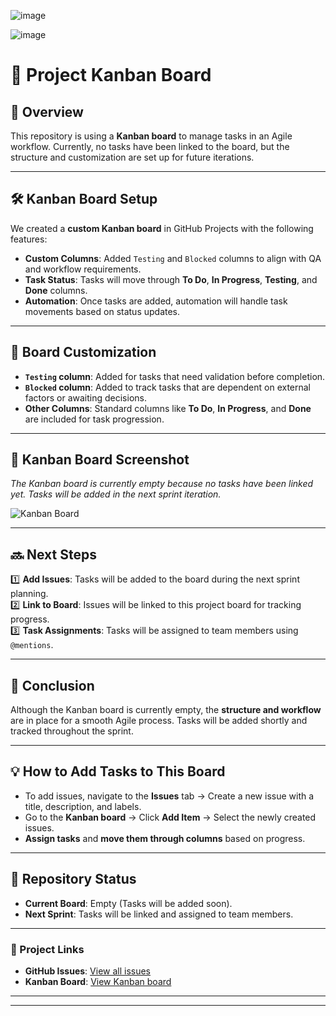 ![image](https://github.com/user-attachments/assets/8a70d9c9-0329-45f3-b209-144b95bddfd3)

![image](https://github.com/user-attachments/assets/814f097a-9f2b-4c57-b873-c9cb064a4f01)


# 🚀 Project Kanban Board  

## 📌 Overview  
This repository is using a **Kanban board** to manage tasks in an Agile workflow. Currently, no tasks have been linked to the board, but the structure and customization are set up for future iterations. 

---

## 🛠️ Kanban Board Setup  
We created a **custom Kanban board** in GitHub Projects with the following features:  
- **Custom Columns**: Added `Testing` and `Blocked` columns to align with QA and workflow requirements.  
- **Task Status**: Tasks will move through **To Do**, **In Progress**, **Testing**, and **Done** columns.  
- **Automation**: Once tasks are added, automation will handle task movements based on status updates.  

---

## 📌 Board Customization  
- **`Testing` column**: Added for tasks that need validation before completion.  
- **`Blocked` column**: Added to track tasks that are dependent on external factors or awaiting decisions.  
- **Other Columns**: Standard columns like **To Do**, **In Progress**, and **Done** are included for task progression.

---

## 📸 Kanban Board Screenshot  
_The Kanban board is currently empty because no tasks have been linked yet. Tasks will be added in the next sprint iteration._  

![Kanban Board](kanban_board.png)

---

## 🔜 Next Steps  
1️⃣ **Add Issues**: Tasks will be added to the board during the next sprint planning.  
2️⃣ **Link to Board**: Issues will be linked to this project board for tracking progress.  
3️⃣ **Task Assignments**: Tasks will be assigned to team members using `@mentions`.  

---

## 📝 Conclusion  
Although the Kanban board is currently empty, the **structure and workflow** are in place for a smooth Agile process. Tasks will be added shortly and tracked throughout the sprint.  

---

## 💡 How to Add Tasks to This Board  
- To add issues, navigate to the **Issues** tab → Create a new issue with a title, description, and labels.  
- Go to the **Kanban board** → Click **Add Item** → Select the newly created issues.  
- **Assign tasks** and **move them through columns** based on progress.

---

## 📌 Repository Status  
- **Current Board**: Empty (Tasks will be added soon).  
- **Next Sprint**: Tasks will be linked and assigned to team members.

---

### 📅 Project Links  
- **GitHub Issues**: [View all issues](https://github.com/your-repo/issues)  
- **Kanban Board**: [View Kanban board](https://github.com/your-repo/projects)

---


---




